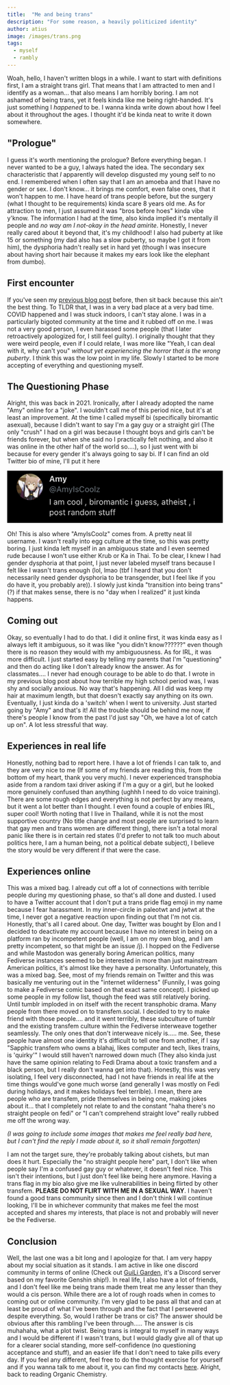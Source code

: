 ```yaml
---
title:  "Me and being trans"
description: "For some reason, a heavily politicized identity"
author: atius
image: /images/trans.png
tags:
  - myself
  - rambly
---
```


Woah, hello, I haven't written blogs in a while. I want to start with definitions first, I am a straight trans girl. That means that I am attracted to men and I identify as a woman... that also means I am horribly boring. I am not ashamed of being trans, yet it feels kinda like me being right-handed. It's just something I *happened* to be. I wanna kinda write down about how I feel about it throughout the ages. I thought it'd be kinda neat to write it down somewhere. 

## "Prologue"

I guess it's worth mentioning the prologue? Before everything began. I never wanted to be a guy, I always hated the idea. The secondary sex characteristic that *I* apparently will develop disgusted my young self to no end. I remembered when I often say that I am an amoeba and that I have no gender or sex. I don't know... it brings me comfort, even false ones, that it won't happen to me. I have heard of trans people before, but the surgery (what I thought to be requirements) kinda scare 8 years old me. As for attraction to men, I just assumed it was "bros before hoes" kinda vibe y'know. The information I had at the time, also kinda implied it's mentally ill people and *no way am I not-okay in the head amirite*. Honestly, I never really cared about it beyond that, it's my childhood! I also had puberty at like 15 or something (my dad also has a slow puberty, so maybe I got it from him), the dysphoria hadn't really set in hard yet (though I was insecure about having short hair because it makes my ears look like the elephant from dumbo).

## First encounter

If you've seen my [previous blog post](https://www.atiusamy.com/reflection/) before, then sit back because this ain't the best thing. To TLDR that, I was in a very bad place at a very bad time. COVID happened and I was stuck indoors, I can't stay alone. I was in a particularly bigoted community at the time and it rubbed off on me. I was not a very good person, I even harassed some people (that I later retroactively apologized for, I still feel guilty). I originally thought that they were weird people, even if I could relate, I was more like "Yeah, I can deal with it, why can't you" *without yet experiencing the horror that is the wrong puberty*. I think this was the low point in my life. Slowly I started to be more accepting of everything and questioning myself. 

## The Questioning Phase

Alright, this was back in 2021. Ironically, after I already adopted the name "Amy" online for a "joke". I wouldn't call me of this period nice, but it's at least an improvement. At the time I called myself bi (specifically biromantic asexual), because I didn't want to say I'm a gay guy or a straight girl (The only "crush" I had on a girl was because I thought boys and girls can't be friends forever, but when she said no I practically felt nothing, and also it was online in the other half of the world so....), so I just went with bi because for every gender it's always going to say bi. If I can find an old Twitter bio of mine, I'll put it here



![old twitter bio](/images/IMG_1947.png)



Oh! This is also where "AmyIsCoolz" comes from. A pretty neat lil username. I wasn't really into egg culture at the time, so this was pretty boring. I just kinda left myself in an ambiguous state and I even seemed rude because I won't use either Krub or Ka in Thai. To be clear, I knew I had gender dysphoria at that point, I just never labeled myself trans because I felt like I wasn't trans enough (lol, lmao (tbf I heard that you don't necessarily need gender dysphoria to be transgender, but I feel like if you do have it, you probably are)). I slowly just kinda "transition into being trans"(?) if that makes sense, there is no "day when I realized" it just kinda happens. 

## Coming out

Okay, so eventually I had to do that. I did it online first, it was kinda easy as I always left it ambiguous, so it was like "you didn't know??????" even though there is no reason they would with my ambiguousness. As for IRL, it was more difficult. I just started easy by telling my parents that I'm "questioning" and then do acting like I don't already know the answer. As for classmates.... I never had enough courage to be able to do that. I wrote in my previous blog post about how terrible my high school period was, I was shy and socially anxious. No way that's happening. All I did was keep my hair at maximum length, but that doesn't exactly say anything on its own. Eventually, I just kinda do a 'switch' when I went to university. Just started going by "Amy" and that's it! All the trouble should be behind me now, if there's people I know from the past I'd just say "Oh, we have a lot of catch up on". A lot less stressful that way. 

## Experiences in real life

Honestly, nothing bad to report here. I have a lot of friends I can talk to, and they are very nice to me (If some of my friends are reading this, from the bottom of my heart, thank you very much). I never experienced transphobia aside from a random taxi driver asking if I'm a guy or a girl, but he looked more genuinely confused than anything (ughhh I need to do voice training). There are some rough edges and everything is not perfect by any means, but it went a lot better than I thought. I even found a couple of enbies IRL, super cool! Worth noting that I live in Thailand, while it is not the most supportive country (No title change and most people are surprised to learn that gay men and trans women are different thing), there isn't a total moral panic like there is in certain red states (I'd prefer to not talk too much about politics here, I am a human being, not a political debate subject), I believe the story would be very different if that were the case.

## Experiences online

This was a mixed bag. I already cut off a lot of connections with terrible people during my questioning phase, so that's all done and dusted. I used to have a Twitter account that I don't put a trans pride flag emoji in my name because I fear harassment. In my inner-circle in paleotwt and jwtwt at the time, I never got a negative reaction upon finding out that I'm not cis. Honestly, that's all I cared about. One day, Twitter was bought by Elon and I decided to deactivate my account because I have no interest in being on a platform ran by incompetent people (well, I am on my own blog, and I am pretty incompetent, so that might be an issue /j). I hopped on the Fediverse and while Mastodon was generally boring American politics, many Fediverse instances seemed to be interested in more than just mainstream American politics, it's almost like they have a personality. Unfortunately, this was a mixed bag. See, most of my friends remain on Twitter and this was basically me venturing out in the "internet wilderness" (Funnily, I was going to make a Fediverse comic based on that exact same concept). I picked up some people in my follow list, though the feed was still relatively boring. Until tumblr imploded in on itself with the recent transphobic drama. Many people from there moved on to transfem.social. I decided to try to make friend with those people.... and it went terribly, these subculture of tumblr and the existing transfem culture within the Fediverse interweave together seamlessly. The only ones that don't interweave nicely is..... me. See, these people have almost one identity it's difficult to tell one from another, if I say "Sapphic transfem who owns a blahaj, likes computer and tech, likes trains, is 'quirky'" I would still haven't narrowed down much (They also kinda just have the same opinion relating to Fedi Drama about a toxic transfem and a black person, but I really don't wanna get into that). Honestly, this was very isolating, I feel very disconnected, had I not have friends in real life at the time things would've gone much worse (and generally I was mostly on Fedi during holidays, and it makes holidays feel terrible). I mean, there are people who are transfem, pride themselves in being one, making jokes about it... that I completely not relate to and the constant "haha there's no straight people on fedi" or "I can't comprehend straight love" really rubbed me off the wrong way. 

*(I was going to include some images that makes me feel really bad here, but I can't find the reply I made about it, so it shall remain forgotten)*

I am not the target sure, they're probably talking about cishets, but man does it hurt. Especially the "no straight people here" part, I don't like when people say I'm a confused gay guy or whatever, it doesn't feel nice. This isn't their intentions, but I just don't feel like being here anymore. Having a trans flag in my bio also give me like vulnerabilities in being flirted by other transfem. **PLEASE DO NOT FLIRT WITH ME IN A SEXUAL WAY**. I haven't found a good trans community since then and I don't think I will continue looking, I'll be in whichever community that makes me feel the most accepted and shares my interests, that place is not and probably will never be the Fediverse.

## Conclusion

Well, the last one was a bit long and I apologize for that. I am very happy about my social situation as it stands. I am active in like one discord community in terms of online (Check out [GuiLi Garden](https://discord.gg/AVMgRfBRgn), it's a Discord server based on my favorite Genshin ship!). In real life, I also have a lot of friends, and I don't feel like me being trans made them treat me any lesser than they would a cis person. While there are a lot of rough roads when in comes to coming out or online community. I'm very glad to be pass all that and can at least be proud of what I've been through and the fact that I persevered despite everything. So, would I rather be trans or cis? The answer should be obvious after this rambling I've been through..... The answer is cis muhahaha, what a plot twist. Being trans is integral to myself in many ways and I would be different if I wasn't trans, but I would gladly give all of that up for a clearer social standing, more self-confidence (no questioning acceptance and stuff), and an easier life that I don't need to take pills every day. If you feel any different, feel free to do the thought exercise for yourself and if you wanna talk to me about it, you can find my contacts [here](https://www.atiusamy.com/links/). Alright, back to reading Organic Chemistry. 

